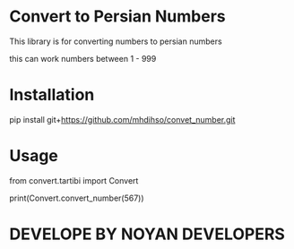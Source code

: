 # Convert to Persian Numbers

This library is for converting numbers to persian numbers

this can work numbers between 1 - 999 

# Installation

pip install git+https://github.com/mhdihso/convet_number.git

# Usage
from  convert.tartibi import Convert

print(Convert.convert_number(567))


# DEVELOPE BY NOYAN DEVELOPERS
